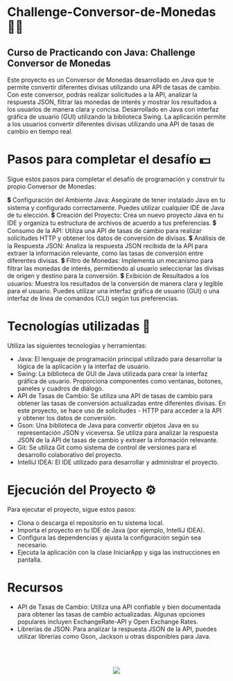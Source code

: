 # Challenge-Conversor-de-Monedas 👩‍💻
## Curso de Practicando con Java: Challenge Conversor de Monedas
Este proyecto es un Conversor de Monedas desarrollado en Java que te permite convertir diferentes divisas utilizando una API de tasas de cambio. 
Con este conversor, podrás realizar solicitudes a la API, analizar la respuesta JSON, filtrar las monedas de interés y mostrar los resultados a los usuarios de manera clara y concisa.
Desarrollado en Java con interfaz gráfica de usuario (GUI) utilizando la biblioteca Swing. La aplicación permite a los usuarios convertir diferentes divisas utilizando una API de tasas de cambio en tiempo real.

# Pasos para completar el desafío 💵
Sigue estos pasos para completar el desafío de programación y construir tu propio Conversor de Monedas:

💲 Configuración del Ambiente Java: Asegúrate de tener instalado Java en tu sistema y configurado correctamente. Puedes utilizar cualquier IDE de Java de tu elección.
💲 Creación del Proyecto: Crea un nuevo proyecto Java en tu IDE y organiza tu estructura de archivos de acuerdo a tus preferencias.
💲 Consumo de la API: Utiliza una API de tasas de cambio para realizar solicitudes HTTP y obtener los datos de conversión de divisas.
💲 Análisis de la Respuesta JSON: Analiza la respuesta JSON recibida de la API para extraer la información relevante, como las tasas de conversión entre diferentes divisas.
💲 Filtro de Monedas: Implementa un mecanismo para filtrar las monedas de interés, permitiendo al usuario seleccionar las divisas de origen y destino para la conversión.
💲 Exibición de Resultados a los usuarios: Muestra los resultados de la conversión de manera clara y legible para el usuario. Puedes utilizar una interfaz gráfica de usuario (GUI) o una interfaz de línea de comandos (CLI) según tus preferencias.

# Tecnologías utilizadas 🚀
Utiliza las siguientes tecnologías y herramientas:
- Java: El lenguaje de programación principal utilizado para desarrollar la lógica de la aplicación y la interfaz de usuario.
- Swing: La biblioteca de GUI de Java utilizada para crear la interfaz gráfica de usuario. Proporciona componentes como ventanas, botones, paneles y cuadros de diálogo.
- API de Tasas de Cambio: Se utiliza una API de tasas de cambio para obtener las tasas de conversión actualizadas entre diferentes divisas. En este proyecto, se hace uso de solicitudes - HTTP para acceder a la API y obtener los datos de conversión.
- Gson: Una biblioteca de Java para convertir objetos Java en su representación JSON y viceversa. Se utiliza para analizar la respuesta JSON de la API de tasas de cambio y extraer la información relevante.
- Git: Se utiliza Git como sistema de control de versiones para el desarrollo colaborativo del proyecto.
- IntelliJ IDEA: El IDE utilizado para desarrollar y administrar el proyecto.

# Ejecución del Proyecto ⚙️
Para ejecutar el proyecto, sigue estos pasos:

* Clona o descarga el repositorio en tu sistema local.
* Importa el proyecto en tu IDE de Java (por ejemplo, IntelliJ IDEA).
* Configura las dependencias y ajusta la configuración según sea necesario.
* Ejecuta la aplicación con la clase IniciarApp y siga las instrucciones en pantalla.

# Recursos 
+ API de Tasas de Cambio: Utiliza una API confiable y bien documentada para obtener las tasas de cambio actualizadas. Algunas opciones populares incluyen ExchangeRate-API y Open Exchange Rates.
+ Librerías de JSON: Para analizar la respuesta JSON de la API, puedes utilizar librerías como Gson, Jackson u otras disponibles para Java.

<br></br>
<p align="center">
  <img src=https://github.com/Orliluq/Challenge-Conversor-de-Monedas/assets/122529721/634d5dc7-dfdd-43f6-b505-ee702d0d82b0"
</p>
